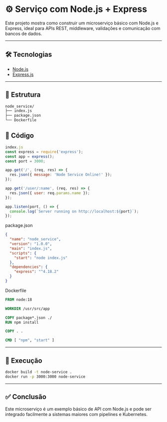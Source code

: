 # ⚙️ Serviço com Node.js + Express

Este projeto mostra como construir um microserviço básico com Node.js e Express, ideal para APIs REST, middleware, validações e comunicação com bancos de dados.

---

## 🛠️ Tecnologias

- [Node.js](https://nodejs.org/)
- [Express.js](https://expressjs.com/)

---

## 📁 Estrutura

```bash
node_service/
├── index.js
├── package.json
└── Dockerfile
```

## 📜 Código
```js
index.js
const express = require('express');
const app = express();
const port = 3000;

app.get('/', (req, res) => {
  res.json({ message: 'Node Service Online!' });
});

app.get('/user/:name', (req, res) => {
  res.json({ user: req.params.name });
});

app.listen(port, () => {
  console.log(`Server running on http://localhost:${port}`);
});
```

package.json
```json
{
  "name": "node_service",
  "version": "1.0.0",
  "main": "index.js",
  "scripts": {
    "start": "node index.js"
  },
  "dependencies": {
    "express": "^4.18.2"
  }
}
```

Dockerfile
```dockerfile
FROM node:18

WORKDIR /usr/src/app

COPY package*.json ./
RUN npm install

COPY . .

CMD [ "npm", "start" ]
```

---

## 🚀 Execução
```bash
docker build -t node-service .
docker run -p 3000:3000 node-service
```

---

## ✅ Conclusão

Este microserviço é um exemplo básico de API com Node.js e pode ser integrado facilmente a sistemas maiores com pipelines e Kubernetes.

